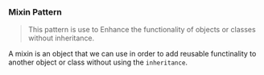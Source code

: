 ### Mixin Pattern
> This pattern is use to Enhance the functionality of objects or classes without inheritance.

A mixin is an object that we can use in order to add reusable functinality to another object or class without using the ```inheritance```.

